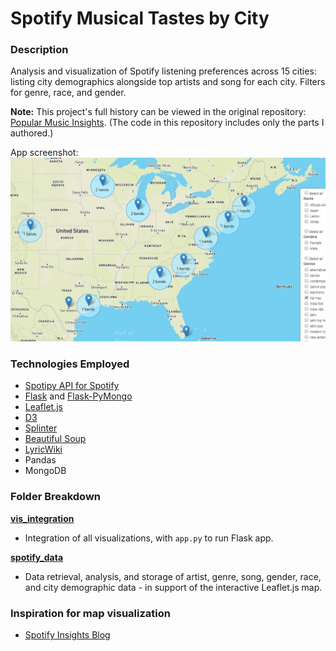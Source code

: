 #  Spotify Musical Tastes by City

### Description
Analysis and visualization of Spotify listening preferences across 15 cities: listing city demographics alongside top artists and song for each city. Filters for genre, race, and gender.

**Note:** This project's full history can be viewed in the original repository: [Popular Music Insights](https://github.com/Anaisdg/Popular_Music_Insights). (The code in this repository includes only the parts I authored.)

App screenshot:
![Map](_readmeimg/map.jpg)

### Technologies Employed 

* [Spotipy API for Spotify](http://spotipy.readthedocs.io/en/latest/#api-reference)
* [Flask](http://flask.pocoo.org/docs/0.12/quickstart/) and [Flask-PyMongo](https://flask-pymongo.readthedocs.io/en/latest/)
* [Leaflet.js](http://leafletjs.com/)
* [D3](http://d3js.org)
* [Splinter](https://splinter.readthedocs.io/en/latest/)
* [Beautiful Soup](https://www.crummy.com/software/BeautifulSoup/bs4/doc/)
* [LyricWiki](http://lyrics.wikia.com)
* Pandas
* MongoDB

### Folder Breakdown

**[vis_integration](https://github.com/Anaisdg/Popular_Music_Insights/tree/master/vis_integration)**
* Integration of all visualizations, with ```app.py``` to run Flask app.

**[spotify_data](https://github.com/Anaisdg/Popular_Music_Insights/tree/master/spotify_data)**
* Data retrieval, analysis, and storage of artist, genre, song, gender, race, and city demographic data - in support of the interactive Leaflet.js map. 

### Inspiration for map visualization
* [Spotify Insights Blog](https://insights.spotify.com/us/2016/12/07/musical-map-of-the-world-2-0/)



